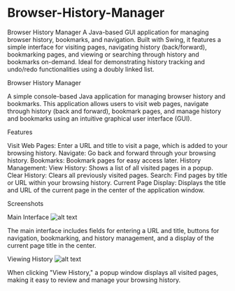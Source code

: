 # Browser-History-Manager
 Browser History Manager  A Java-based GUI application for managing browser history, bookmarks, and navigation. Built with Swing, it features a simple interface for visiting pages, navigating history (back/forward), bookmarking pages, and viewing or searching through history and bookmarks on-demand. Ideal for demonstrating history tracking and undo/redo functionalities using a doubly linked list.

Browser History Manager

 A simple console-based Java application for managing browser history and bookmarks. This application allows users to visit web pages, navigate through history (back and forward), bookmark pages, and manage history and bookmarks using an intuitive graphical user interface (GUI).

Features

Visit Web Pages: Enter a URL and title to visit a page, which is added to your browsing history.
Navigate: Go back and forward through your browsing history.
Bookmarks: Bookmark pages for easy access later.
History Management:
View History: Shows a list of all visited pages in a popup.
Clear History: Clears all previously visited pages.
Search: Find pages by title or URL within your browsing history.
Current Page Display: Displays the title and URL of the current page in the center of the application window.

Screenshots

Main Interface
![alt text](<Screenshot 2024-11-03 at 6.17.10 PM.png>)

The main interface includes fields for entering a URL and title, buttons for navigation, bookmarking, and history management, and a display of the current page title in the center.

Viewing History
![alt text](<Screenshot 2024-11-03 at 6.17.51 PM.png>)

When clicking "View History," a popup window displays all visited pages, making it easy to review and manage your browsing history.
